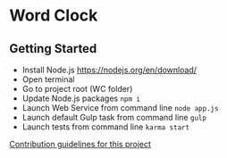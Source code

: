 # Word Clock

## Getting Started
 - Install Node.js https://nodejs.org/en/download/
 - Open terminal
 - Go to project root (WC folder)
 - Update Node.js packages `npm i`
 - Launch Web Service from command line `node app.js`
 - Launch default Gulp task from command line `gulp`
 - Launch tests from command line `karma start`

 [Contribution guidelines for this project](docs/README.md)